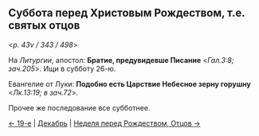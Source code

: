 ## Суббота перед Христовым Рождеством, т.е. святых отцов

<*p. 43v / 343 / 498*>
 
На *Литургии*, апостол: **Братие, предувидевше Писание** <*Гал.3:8; зач.205*>. 
Ищи в субботу 26-ю. 

Евангелие от Луки: **Подобно есть Царствие Небесное зерну горушну** <*Лк.13:19; в зач.72*>. 

Прочее же последование все субботнее. 

[← 19-е](12_19_EUR.ru.md) | [Декабрь](README.md#суббота-перед-рождеством-христовым) | [Неделя перед Рождеством, Отцов →](12_19_Y_EUR_pateron.ru.md)
